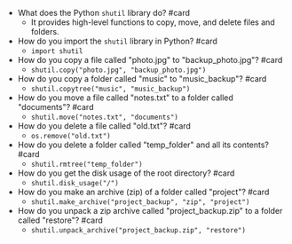 - What does the Python `shutil` library do? #card
	- It provides high-level functions to copy, move, and delete files and folders.
- How do you import the `shutil` library in Python? #card
	- `import shutil`
- How do you copy a file called "photo.jpg" to "backup_photo.jpg"? #card
	- `shutil.copy("photo.jpg", "backup_photo.jpg")`
- How do you copy a folder called "music" to "music_backup"? #card
	- `shutil.copytree("music", "music_backup")`
- How do you move a file called "notes.txt" to a folder called "documents"? #card
	- `shutil.move("notes.txt", "documents")`
- How do you delete a file called "old.txt"? #card
	- `os.remove("old.txt")`
- How do you delete a folder called "temp_folder" and all its contents? #card
	- `shutil.rmtree("temp_folder")`
- How do you get the disk usage of the root directory? #card
	- `shutil.disk_usage("/")`
- How do you make an archive (zip) of a folder called "project"? #card
	- `shutil.make_archive("project_backup", "zip", "project")`
- How do you unpack a zip archive called "project_backup.zip" to a folder called "restore"? #card
	- `shutil.unpack_archive("project_backup.zip", "restore")`